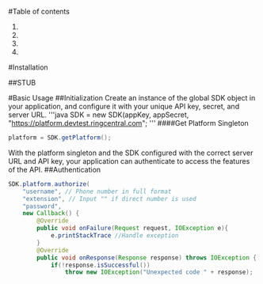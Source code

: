 #Table of contents

1.
2.
3.
4.

#Installation

##STUB

#Basic Usage
##Initialization
Create an instance of the global SDK object in your application, and configure it with your unique API key, secret, and server URL.
'''java
SDK = new SDK(appKey, appSecret, "https://platform.devtest.ringcentral.com";
'''
####Get Platform Singleton
```java
platform = SDK.getPlatform();
```
With the platform singleton and the SDK configured with the correct server URL and API key, your application can authenticate to access the features of the API.
##Authentication
```java
SDK.platform.authorize(
	"username", // Phone number in full format
 	"extension", // Input "" if direct number is used
	"password",
	new Callback() {
		@Override
		public void onFailure(Request request, IOException e){
			e.printStackTrace //Handle exception
		} 
		@Override
		public void onResponse(Response response) throws IOException {
			if(!response.isSuccessful())
				throw new IOException("Unexpected code " + response);
``` 

